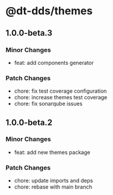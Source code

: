 # @dt-dds/themes

## 1.0.0-beta.3

### Minor Changes

- feat: add components generator

### Patch Changes

- chore: fix test coverage configuration
- chore: increase themes test coverage
- chore: fix sonarqube issues

## 1.0.0-beta.2

### Minor Changes

- feat: add new themes package

### Patch Changes

- chore: update imports and deps
- chore: rebase with main branch

